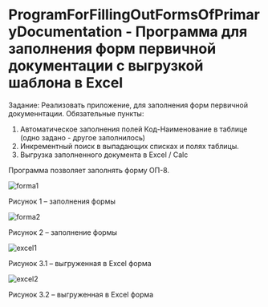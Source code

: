 # ProgramForFillingOutFormsOfPrimaryDocumentation - Программа для заполнения форм первичной документации с выгрузкой шаблона в Excel

Задание: Реализовать приложение, для заполнения форм первичной докуменнтации.
Обязательные пункты:
1. Автоматическое заполнения полей Код-Наименование в таблице (одно задано - другое заполнилось)
2. Инкрементный поиск в выпадающих списках и полях таблицы.
3. Выгрузка заполненного документа в Excel / Calc

Программа позволяет заполнять форму ОП-8.

![forma1](https://github.com/GrossuEvgenia/HiddenLineRemover/assets/70910919/4a8c8c49-d52e-48a1-9515-839c29838098)
 
Рисунок 1 – заполнения формы

![forma2](https://github.com/GrossuEvgenia/HiddenLineRemover/assets/70910919/063ea2fb-10c0-4b97-9829-b09f0990a05f)
 
Рисунок 2 – заполнение формы

![excel1](https://github.com/GrossuEvgenia/HiddenLineRemover/assets/70910919/02b1702e-dd36-466d-9b2d-9d8c29a871b5)
 
Рисунок 3.1 – выгруженная в Excel форма

![excel2](https://github.com/GrossuEvgenia/HiddenLineRemover/assets/70910919/611c788c-145d-442e-a5ff-e9371fb6c509)
 
Рисунок 3.2 – выгруженная в Excel форма



